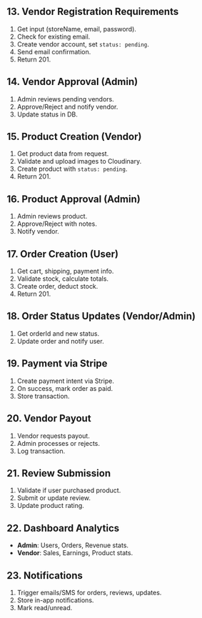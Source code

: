 ## 13. Vendor Registration Requirements

1. Get input (storeName, email, password).
2. Check for existing email.
3. Create vendor account, set `status: pending`.
4. Send email confirmation.
5. Return 201.

## 14. Vendor Approval (Admin)

1. Admin reviews pending vendors.
2. Approve/Reject and notify vendor.
3. Update status in DB.

## 15. Product Creation (Vendor)

1. Get product data from request.
2. Validate and upload images to Cloudinary.
3. Create product with `status: pending`.
4. Return 201.

## 16. Product Approval (Admin)

1. Admin reviews product.
2. Approve/Reject with notes.
3. Notify vendor.

## 17. Order Creation (User)

1. Get cart, shipping, payment info.
2. Validate stock, calculate totals.
3. Create order, deduct stock.
4. Return 201.

## 18. Order Status Updates (Vendor/Admin)

1. Get orderId and new status.
2. Update order and notify user.

## 19. Payment via Stripe

1. Create payment intent via Stripe.
2. On success, mark order as paid.
3. Store transaction.

## 20. Vendor Payout

1. Vendor requests payout.
2. Admin processes or rejects.
3. Log transaction.

## 21. Review Submission

1. Validate if user purchased product.
2. Submit or update review.
3. Update product rating.

## 22. Dashboard Analytics

- **Admin**: Users, Orders, Revenue stats.
- **Vendor**: Sales, Earnings, Product stats.

## 23. Notifications

1. Trigger emails/SMS for orders, reviews, updates.
2. Store in-app notifications.
3. Mark read/unread.

